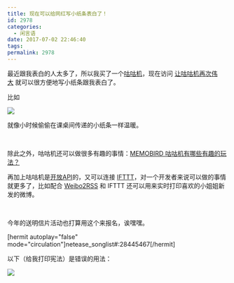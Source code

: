 ```yaml
---
title: 现在可以给网红写小纸条表白了！
id: 2978
categories:
  - 闲言语
date: 2017-07-02 22:46:40
tags:
permalink: 2978
---
```


最近跟我表白的人太多了，所以我买了一个[咕咕机](http://www.memobird.cn)，现在访问 [让咕咕机再次伟大](/make-gugu-great-again) 就可以很方便地写小纸条跟我表白了。<!--more-->

比如

![](/images/gugu1.jpg)

就像小时候偷偷在课桌间传递的小纸条一样温暖。

&nbsp;

除此之外，咕咕机还可以做很多有趣的事情：[MEMOBIRD 咕咕机有哪些有趣的玩法？](https://www.zhihu.com/question/39529878)

再加上咕咕机是[开放API](http://open.memobird.cn/)的，又可以连接 [IFTTT](https://ifttt.com/)，对一个开发者来说可以做的事情就更多了，比如配合 [Weibo2RSS](https://github.com/DIYgod/Weibo2RSS) 和 IFTTT 还可以用来实时打印喜欢的小姐姐新发的微博。

&nbsp;

今年的送明信片活动也打算用这个来报名，诶嘿嘿。

[hermit autoplay="false" mode="circulation"]netease_songlist#:28445467[/hermit]

以下（给我打印宪法）是错误的用法：

![](/images/gugu2.jpg)